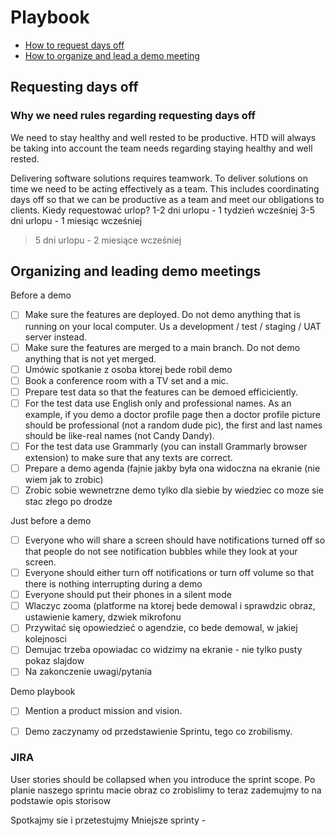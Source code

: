 # Playbook

- [How to request days off](#days-off)
- [How to organize and lead a demo meeting](#demo-meetings)

## Requesting days off

### Why we need rules regarding requesting days off

We need to stay healthy and well rested to be productive. HTD will always be taking into account the team needs regarding staying healthy and well rested. 

Delivering software solutions requires teamwork. To deliver solutions on time we need to be acting effectively as a team. This includes coordinating days off so that we can be productive as a team and meet our obligations to clients.
Kiedy requestować urlop?
1-2 dni urlopu - 1 tydzień wcześniej
3-5 dni urlopu - 1 miesiąc wcześniej
>5 dni urlopu - 2 miesiące wcześniej

## Organizing and leading demo meetings

Before a demo

- [ ] Make sure the features are deployed. Do not demo anything that is running on your local computer. Us a development / test / staging / UAT server instead.
- [ ] Make sure the features are merged to a main branch. Do not demo anything that is not yet merged.
- [ ] Umówic spotkanie z osoba ktorej bede robil demo
- [ ] Book a conference room with a TV set and a mic.
- [ ] Prepare test data so that the features can be demoed efficiciently. 
- [ ] For the test data use English only and professional names. As an example, if you demo a doctor profile page then a doctor profile picture should be professional (not a random dude pic), the first and last names should be like-real names (not Candy Dandy). 
- [ ] For the test data use Grammarly (you can install Grammarly browser extension) to make sure that any texts are correct.
- [ ] Prepare a demo agenda (fajnie jakby była ona widoczna na ekranie (nie wiem jak to zrobic)
- [ ] Zrobic sobie wewnetrzne demo tylko dla siebie by wiedziec co moze sie stac złego po drodze

Just before a demo

- [ ] Everyone who will share a screen should have notifications turned off so that people do not see notification bubbles while they look at your screen.
- [ ] Everyone should either turn off notifications or turn off volume so that there is nothing interrupting during a demo
- [ ] Everyone should put their phones in a silent mode
- [ ] Wlaczyc zooma (platforme na ktorej bede demowal i sprawdzic obraz, ustawienie kamery, dzwiek mikrofonu
- [ ] Przywitać się opowiedzieć o agendzie, co bede demowal, w jakiej kolejnosci
- [ ] Demujac trzeba opowiadac co widzimy na ekranie - nie tylko pusty pokaz slajdow
- [ ] Na zakonczenie uwagi/pytania

Demo playbook
- [ ] Mention a product mission and vision.
- [ ] Demo zaczynamy od przedstawienie Sprintu, tego co zrobilismy.


### JIRA
User stories should be collapsed when you introduce the sprint scope.
Po planie naszego sprintu macie obraz co zrobislimy
to teraz zademujmy to na podstawie opis storisow

Spotkajmy sie i przetestujmy
Mniejsze sprinty - 
